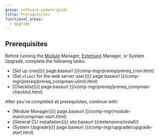 ```yaml
---
group: software-update-guide
title: Prerequisites
functional_areas:
  - Upgrade
---
```


## Prerequisites

Before running the [Module](https://glossary.magento.com/module) Manager, [Extension](https://glossary.magento.com/extension) Manager, or System Upgrade, complete the following tasks:

*  [Set up cron]({{ page.baseurl }}/comp-mgr/prereq/prereq_cron.html)
*  [Set `ulimit` for the web server user]({{ page.baseurl }}/comp-mgr/prereq/prereq_compman-ulimit.html)
*  [Checklist]({{ page.baseurl }}/comp-mgr/prereq/prereq_compman-checklist.html)

After you've completed all prerequisites, continue with:

*  [Module Manager]({{ page.baseurl }}/comp-mgr/module-man/compman-start.html)
*  [General CLI installation]({{ site.baseurl }}/extensions/install/)
*  [System Upgrade]({{ page.baseurl }}/comp-mgr/upgrader/upgrade-start.html)
